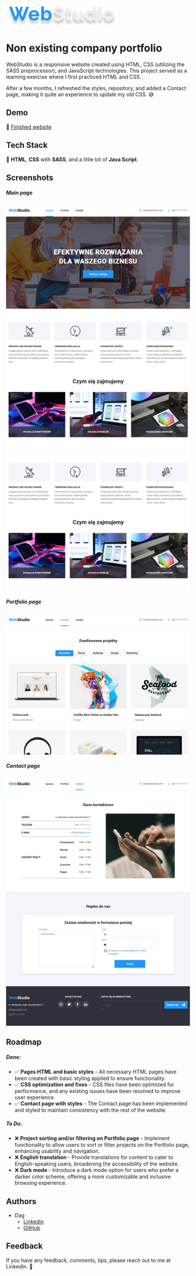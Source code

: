 
![WebStudio Logo](images/docs/preview_logo.png)

# Non existing company portfolio

WebStudio is a responsive website created using HTML, CSS (utilizing the SASS preprocessor), and JavaScript technologies. This project served as a learning exercise where I first practiced HTML and CSS. 

After a few months, I refreshed the styles, repository, and added a Contact page, making it quite an experience to update my old CSS. 😅


## Demo

🔗 [Finished website](dag-szad.github.io/WebStudio/)
## Tech Stack

🔨 **HTML**, **CSS** with **SASS**, and a little bit of **Java Script**.



## Screenshots

##### Main page
![Main page banner](images/docs/preview_1.1.png)
![Main page info](images/docs/preview_1.2.png)
![Main page team and clients](images/docs/preview_1.2.png)

##### Portfolio page
![Portfolio page layout and projects](images/docs/preview_2.1.png)


##### Contact page
![Contact page info](images/docs/preview_3.1.png)
![Contact page form](images/docs/preview_3.2.png)

## Roadmap

##### Done:

- ✅ **Pages HTML and basic styles** - All necessary HTML pages have been created with basic styling applied to ensure functionality.
- ✅ **CSS optimization and fixes** - CSS files have been optimized for performance, and any existing issues have been resolved to improve user experience.
- ✅ **Contact page with styles** - The Contact page has been implemented and styled to maintain consistency with the rest of the website.

##### To Do:

- ❌ **Project sorting and/or filtering on Portfolio page** - Implement functionality to allow users to sort or filter projects on the Portfolio page, enhancing usability and navigation.
- ❌ **English translation** - Provide translations for content to cater to English-speaking users, broadening the accessibility of the website.
- ❌ **Dark mode** - Introduce a dark mode option for users who prefer a darker color scheme, offering a more customizable and inclusive browsing experience.


## Authors

- Dag
    - [Linkedin](www.linkedin.com/in/dagmara-szadkowska-708423255)
    - [GitHub](https://www.github.com/dag-szad)


## Feedback

If you have any feedback, comments, tips, please reach out to me at LinkedIn. 🤗


